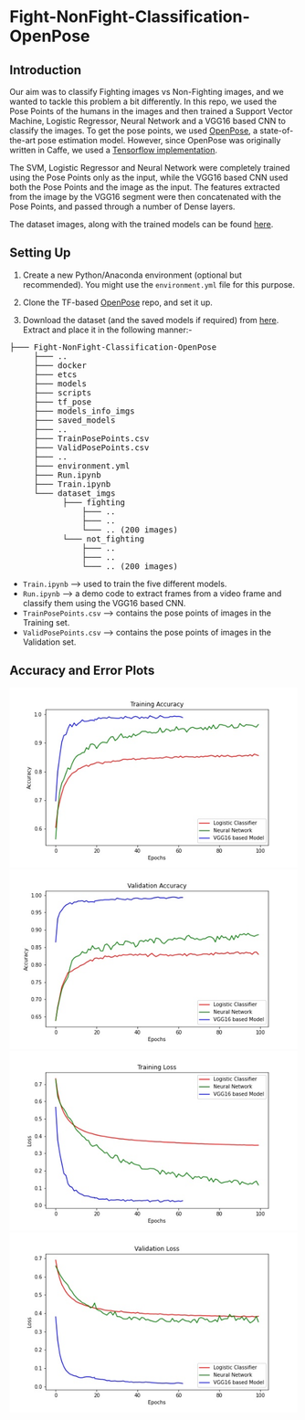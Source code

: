 # Fight-NonFight-Classification-OpenPose

## Introduction
Our aim was to classify Fighting images vs Non-Fighting images, and we wanted to tackle this problem a bit differently. In this repo, we used the Pose Points of the humans in the images and then trained a Support Vector Machine, Logistic Regressor, Neural Network and a VGG16 based CNN to classify the images. To get the pose points, we used [OpenPose](https://arxiv.org/pdf/1812.08008.pdf), a state-of-the-art pose estimation model. However, since OpenPose was originally written in Caffe, we used a [Tensorflow implementation](https://github.com/ildoonet/tf-pose-estimation).

The SVM, Logistic Regressor and Neural Network were completely trained using the Pose Points only as the input, while the VGG16 based CNN used both the Pose Points and the image as the input. The features extracted from the image by the VGG16 segment were then concatenated with the Pose Points, and passed through a number of Dense layers. 

The dataset images, along with the trained models can be found [here](https://drive.google.com/drive/folders/1srtiO6IZhfqyxoaKGmGdCg6YtcKI4Frn?usp=sharing).

## Setting Up
1) Create a new Python/Anaconda environment (optional but recommended). You might use the `environment.yml` file for this purpose.

2) Clone the TF-based [OpenPose](https://github.com/ildoonet/tf-pose-estimation) repo, and set it up.

3) Download the dataset (and the saved models if required) from [here](https://drive.google.com/drive/folders/1srtiO6IZhfqyxoaKGmGdCg6YtcKI4Frn?usp=sharing). Extract and place it in the following manner:-
<pre>
├─── Fight-NonFight-Classification-OpenPose
     ├─── ..
     ├─── docker     
     ├─── etcs     
     ├─── models
     ├─── scripts
     ├─── tf_pose
     ├─── models_info_imgs
     ├─── saved_models
     ├─── ..
     ├─── TrainPosePoints.csv
     ├─── ValidPosePoints.csv     
     ├─── ..
     ├─── environment.yml
     ├─── Run.ipynb
     ├─── Train.ipynb  
     └─── dataset_imgs 
           ├─── fighting
               ├─── ..
               ├─── ..
               └─── .. (200 images) 
           └─── not_fighting
               ├─── ..
               ├─── ..
               └─── .. (200 images) 
</pre>

- `Train.ipynb` --> used to train the five different models.
- `Run.ipynb` --> a demo code to extract frames from a video frame and classify them using the VGG16 based CNN.
- `TrainPosePoints.csv` --> contains the pose points of images in the Training set.
- `ValidPosePoints.csv` --> contains the pose points of images in the Validation set.


## Accuracy and Error Plots
![Pic1](./models_info_imgs/Train-Accuracy.jpg?raw=true) ![Pic2](./models_info_imgs/Valid-Accuracy.jpg?raw=true) ![Pic3](./models_info_imgs/Train-Loss.jpg?raw=true) ![Pic4](./models_info_imgs/Valid-Loss.jpg?raw=true) 
